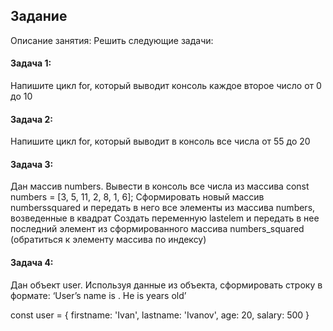 ## Задание
Описание занятия: Решить следующие задачи:

#### Задача 1:
Напишите цикл for, который выводит консоль каждое второе число от 0 до 10
#### Задача 2:
Напишите цикл for, который выводит в консоль  все числа от 55 до 20
#### Задача 3:
Дан массив numbers. Вывести в консоль все числа из массива
const numbers = [3, 5, 11, 2, 8, 1, 6];
Сформировать новый массив numberssquared и передать в него все элементы из массива numbers, возведенные в квадрат
Создать переменную lastelem и передать в нее последний элемент из сформированного массива numbers_squared (обратиться к элементу массива по индексу)
#### Задача 4:
Дан объект user. Используя данные из объекта, сформировать строку в формате: ‘User’s name is  . He is  years old’

const user = {
firstname: 'Ivan', 
lastname: 'Ivanov', 
age: 20, 
salary: 500
}